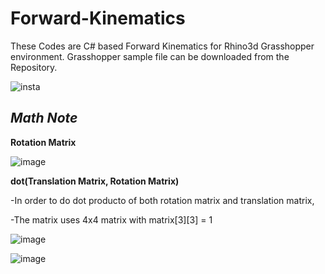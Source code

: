 # Forward-Kinematics
These Codes are C# based Forward Kinematics for Rhino3d Grasshopper environment.
Grasshopper sample file can be downloaded from the Repository.

![insta](https://user-images.githubusercontent.com/93954052/141040882-f02d604e-0f3e-4fec-857b-0d2f9bc7f516.gif)

## *Math Note*

**Rotation Matrix**

![image](https://user-images.githubusercontent.com/93954052/141042683-1bf2ecc2-a582-4873-9d04-dadbd21c244d.png)

**dot(Translation Matrix, Rotation Matrix)**

-In order to do dot producto of both rotation matrix and translation matrix,

-The matrix uses 4x4 matrix with matrix[3][3] = 1

![image](https://user-images.githubusercontent.com/93954052/140992231-b1639a53-35b7-4683-b828-9861e7c31c5a.png)

![image](https://user-images.githubusercontent.com/93954052/140984642-e915051d-1c83-4b4f-9f5d-f13740d88d72.png)
